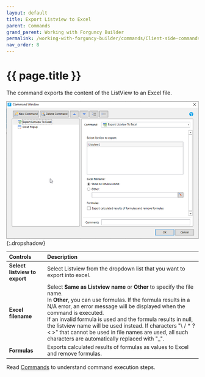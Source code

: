```yaml
---
layout: default
title: Export Listview to Excel
parent: Commands
grand_parent: Working with Forguncy Builder
permalink: /working-with-forguncy-builder/commands/Client-side-commands/Export-listview-to-excel
nav_order: 8
---
```


# {{ page.title }}

The command exports the content of the ListView to an Excel file. 

![command-export-listview-to-excel](/assets/images/product-images/command-export-listview-to-excel.png)
{:.dropshadow}

|Controls|Description|
|:--|:--|
|**Select listview to export**|Select Listview from the dropdown list that you want to export into excel.|
|**Excel filename**|Select **Same as Listview name** or **Other** to specify the file name. <br/> In **Other**, you can use formulas. If the formula results in a N/A error, an error message will be displayed when the command is executed. <br/> If an invalid formula is used and the formula results in null, the listview name will be used instead. If characters "\ / * ? < >" that cannot be used in file names are used, all such characters are automatically replaced with "_".|
|**Formulas**|Exports calculated results of formulas as values ​to Excel and remove formulas.|

Read [Commands](https://docs.forguncy.net/working-with-forguncy-builder/commands/) to understand command execution steps.
